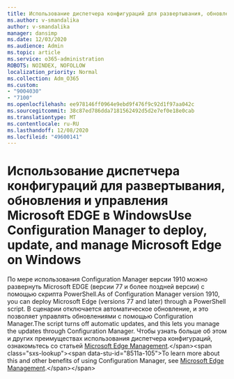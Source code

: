 ```yaml
---
title: Использование диспетчера конфигураций для развертывания, обновления и управления Microsoft EDGE в Windows
ms.author: v-smandalika
author: v-smandalika
manager: dansimp
ms.date: 12/03/2020
ms.audience: Admin
ms.topic: article
ms.service: o365-administration
ROBOTS: NOINDEX, NOFOLLOW
localization_priority: Normal
ms.collection: Adm_O365
ms.custom:
- "9004030"
- "7100"
ms.openlocfilehash: ee978146ff0964e9ebd9f476f9c92d1f97aa042c
ms.sourcegitcommit: 38c87ed786dda7181562492d5d2e7ef0e18e0cab
ms.translationtype: MT
ms.contentlocale: ru-RU
ms.lasthandoff: 12/08/2020
ms.locfileid: "49600141"
---
```

# <a name="use-configuration-manager-to-deploy-update-and-manage-microsoft-edge-on-windows"></a><span data-ttu-id="8511a-102">Использование диспетчера конфигураций для развертывания, обновления и управления Microsoft EDGE в Windows</span><span class="sxs-lookup"><span data-stu-id="8511a-102">Use Configuration Manager to deploy, update, and manage Microsoft Edge on Windows</span></span>

<span data-ttu-id="8511a-103">По мере использования Configuration Manager версии 1910 можно развернуть Microsoft EDGE (версии 77 и более поздней версии) с помощью скрипта PowerShell.</span><span class="sxs-lookup"><span data-stu-id="8511a-103">As of Configuration Manager version 1910, you can deploy Microsoft Edge (versions 77 and later) through a PowerShell script.</span></span> <span data-ttu-id="8511a-104">В сценарии отключается автоматическое обновление, и это позволяет управлять обновлениями с помощью Configuration Manager.</span><span class="sxs-lookup"><span data-stu-id="8511a-104">The script turns off automatic updates, and this lets you manage the updates through Configuration Manager.</span></span> <span data-ttu-id="8511a-105">Чтобы узнать больше об этом и других преимуществах использования диспетчера конфигураций, ознакомьтесь со статьей [Microsoft Edge Management](https://docs.microsoft.com/mem/configmgr/apps/deploy-use/deploy-edge?).</span><span class="sxs-lookup"><span data-stu-id="8511a-105">To learn more about this and other benefits of using Configuration Manager, see [Microsoft Edge Management](https://docs.microsoft.com/mem/configmgr/apps/deploy-use/deploy-edge?).</span></span>